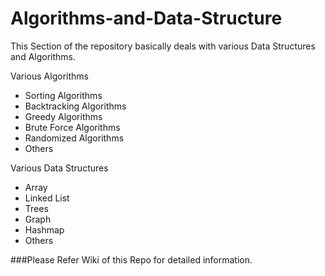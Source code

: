 # Algorithms-and-Data-Structure

This Section of the repository basically deals with various Data Structures and Algorithms.

Various Algorithms
- Sorting Algorithms
- Backtracking Algorithms
- Greedy Algorithms
- Brute Force Algorithms
- Randomized Algorithms
- Others

Various Data Structures
 - Array
 - Linked List
 - Trees
 - Graph
 - Hashmap
 - Others
 
 ###Please Refer Wiki of this Repo for detailed information.
